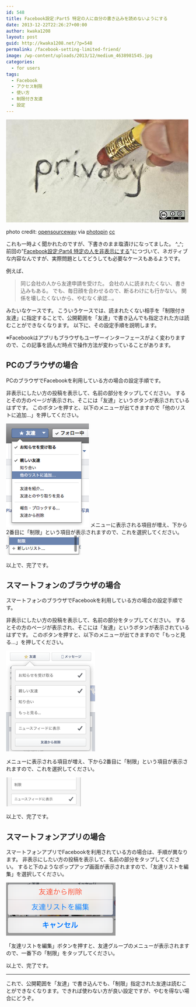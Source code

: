 ```yaml
---
id: 548
title: Facebook設定:Part5 特定の人に自分の書き込みを読めないようにする
date: 2013-12-22T22:26:27+00:00
author: kwaka1208
layout: post
guid: http://kwaka1208.net/?p=548
permalink: /facebook-setting-limited-friend/
image: /wp-content/uploads/2013/12/medium_4638981545.jpg
categories:
  - for users
tags:
  - Facebook
  - アクセス制限
  - 使い方
  - 制限付き友達
  - 設定
---
```

<img class="alignnone size-full wp-image-623" alt="privacy" src="/assets/images/2013/12/medium_4638981545.jpg" width="500" height="281" />

photo credit: [opensourceway](http://www.flickr.com/photos/opensourceway/4638981545/) via [photopin](http://photopin.com) [cc](http://creativecommons.org/licenses/by-sa/2.0/)

これも一時よく聞かれたのですが、下書きのまま塩漬けになってました。 ^_^;
前回の"[Facebook設定:Part4 特定の人を非表示にする](http://kwaka1208.net/facebook-setting-hide-away/)"につづいて、ネガティブな内容なんですが、実際問題としてどうしても必要なケースもあるようです。

例えば、
<blockquote>同じ会社の人から友達申請を受けた。
会社の人に読まれたくない、書き込みもある。
でも、毎日顔を合わせるので、断るわけにも行かない。
関係を壊したくないから、やむなく承認...。</blockquote>
みたいなケースです。
こういうケースでは、読まれたくない相手を「制限付き友達」に指定することで、公開範囲を「友達」で書き込んでも指定された方は読むことができなくなります。
以下に、その設定手順を説明します。

※Facebookはアプリもブラウザもユーザーインターフェースがよく変わりますので、この記事を読んだ時点で操作方法が変わっていることがあります。
## PCのブラウザの場合
PCのブラウザでFacebookを利用している方の場合の設定手順です。

非表示にしたい方の投稿を表示して、名前の部分をタップしてください。
するとその方のページが表示され、そこには「友達」というボタンが表示されているはずです。
このボタンを押すと、以下のメニューが出てきますので「他のリストに追加...」を押してください。

<img class="alignnone size-full wp-image-609" alt="友達メニュー" src="/assets/images/2013/12/friend-menu.png" width="227" height="282" />
メニューに表示される項目が増え、下から2番目に「制限」という項目が表示されますので、これを選択してください。

<img class="alignnone size-full wp-image-610" alt="友達メニュー詳細" src="/assets/images/2013/12/friend-menu2.png" width="205" height="53" />

以上で、完了です。
## スマートフォンのブラウザの場合
スマートフォンのブラウザでFacebookを利用している方の場合の設定手順です。

非表示にしたい方の投稿を表示して、名前の部分をタップしてください。
するとその方のページが表示され、そこには「友達」というボタンが表示されているはずです。
このボタンを押すと、以下のメニューが出てきますので「もっと見る...」を押してください。

<img class="alignnone size-full wp-image-543" alt="スマートフォンのブラウザで制限設定する場合の画面" src="/assets/images/2013/11/smartphone.png" width="244" height="275" />

メニューに表示される項目が増え、下から2番目に「制限」という項目が表示されますので、これを選択してください。

<img class="alignnone size-full wp-image-613" alt="制限付き友達メニュー" src="/assets/images/2013/12/friend-menu3.png" width="205" height="79" />

以上で、完了です。
## スマートフォンアプリの場合
スマートフォンアプリでFacebookを利用されている方の場合は、手順が異なります。
非表示にしたい方の投稿を表示して、名前の部分をタップしてください。
すると下のようなポップアップ画面が表示されますので、「友達リストを編集」を選択してください。

<img class="alignnone size-full wp-image-614" alt="友達制限メニュー" src="/assets/images/2013/12/friend-menu4.png" width="300" height="145" />

「友達リストを編集」ボタンを押すと、友達グループのメニューが表示されますので、一番下の「制限」をタップしてください。

以上で、完了です。

<hr />

これで、公開範囲を「友達」で書き込んでも、「制限」指定された友達は読むことができなくなります。できれば使わない方が良い設定ですが、やむを得ない場合にどうぞ。